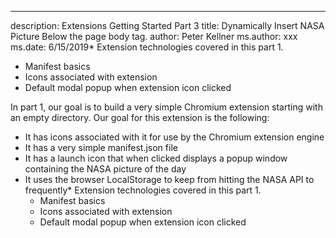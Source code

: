 ---
description: Extensions Getting Started Part 3
title: Dynamically Insert NASA Picture Below the page body tag.
author: Peter Kellner
ms.author: xxx
ms.date: 6/15/2019* Extension technologies covered in this part 1.
  * Manifest basics
  * Icons associated with extension
  * Default modal popup when extension icon clicked

In part 1, our goal is to build a very simple Chromium extension starting with an empty directory.  Our goal for this extension is the following:

* It has icons associated with it for use by the Chromium extension engine
* It has a very simple manifest.json file
* It has a launch icon that when clicked displays a popup window containing the NASA picture of the day
* It uses the browser LocalStorage to keep from hitting the NASA API to frequently* Extension technologies covered in this part 1.
  * Manifest basics
  * Icons associated with extension
  * Default modal popup when extension icon clicked

